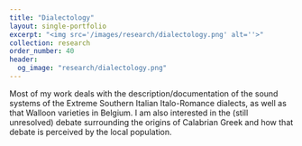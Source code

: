 ```yaml
---
title: "Dialectology"
layout: single-portfolio
excerpt: "<img src='/images/research/dialectology.png' alt=''>"
collection: research
order_number: 40
header: 
  og_image: "research/dialectology.png"
---
```


Most of my work deals with the description/documentation of the sound systems of the Extreme Southern Italian Italo-Romance dialects, as well as that Walloon varieties in Belgium. I am also interested in the (still unresolved) debate surrounding the origins of Calabrian Greek and how that debate is perceived by the local population.
